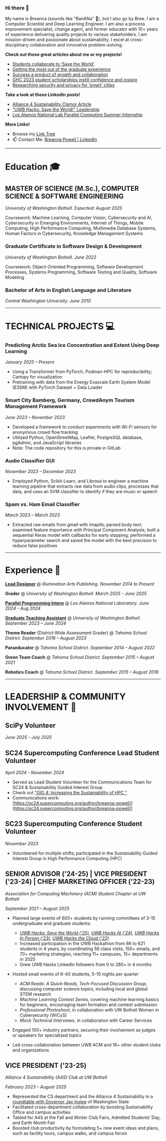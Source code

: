 ### Hi there 👋

My name is Breanna (sounds like "BanANa" 🍌), but I also go by Bree. I am a Computer Scientist and Deep Learning Engineer. I am also a process improvement specialist, change agent, and former educator with 10+ years of experience delivering quality projects to various stakeholders. I am mission-driven and passionate about sustainability. I excel at cross-disciplinary collaboration and innovative problem-solving.

**Check out these great articles about me or my projects!**
* [Students collaborate to ‘Save the World’](https://www.uwb.edu/news/2025/06/12/students-collaborate-to-save-the-world)
* [Getting the most out of the graduate experience](https://www.uwb.edu/news/2024/12/06/how-to-get-the-most-out-of-the-graduate-experience)
* [Success a product of growth and collaboration](https://www.uwb.edu/news/2024/05/24/success-a-product-of-growth-and-collaboration)
* [GHC 2023 student scholarships instill confidence and inspire](https://www.uwb.edu/stem/news/2023/12/08/ghc-2023-student-scholarships-instill-confidence-and-inspire)
* [Researching security and privacy for ‘smart’ cities ](https://www.uwb.edu/news/2023/10/13/researching-security-and-privacy-for-smart-cities)

**Take a look at these LinkedIn posts!**
* [Alliance 4 Sustainability Clamor Article](https://www.linkedin.com/feed/update/urn:li:activity:7338648654120988672)
* ["UWB Hacks: Save the World!" Leadership](https://www.linkedin.com/posts/breanna-powell-wa_uwbhacks-uwbhackssavetheworld-uwbhacks2025-activity-7324697931041660928-C8YW?utm_source=share&utm_medium=member_desktop&rcm=ACoAABAojGsBv_rFecqzmTbOqNBk_dzHuXUWH0k)
* [Los Alamos National Lab Parallel Computing Summer Internship](https://www.linkedin.com/posts/breanna-powell-wa_lanl-landofenchantment-parallelcomputing-activity-7217745698836951040-xRXh?utm_source=share&utm_medium=member_desktop&rcm=ACoAABAojGsBv_rFecqzmTbOqNBk_dzHuXUWH0k)

**More Links!**
* Browse my [Link Tree](https://linktr.ee/breanna_powell)
* 📫 Contact Me: [Breanna Powell | LinkedIn](https://www.linkedin.com/in/breanna-powell-wa/)

---
# Education 🎓
## MASTER OF SCIENCE (M.Sc.), COMPUTER SCIENCE & SOFTWARE ENGINEERING
_University of Washington Bothell. Expected: August 2025_

Coursework: Machine Learning, Computer Vision, Cybersecurity and AI, Cybersecurity in Emerging Environments, Internet of Things, Mobile Computing, High Performance Computing, Multimedia Database Systems,  Human Factors in Cybersecurity, Knowledge Management Systems

### Graduate Certificate in Software Design & Development
_University of Washington Bothell. June 2022_

Coursework: Object-Oriented Programming, Software Development Processes, Systems Programming, Software Testing and Quality, Software Modeling

### Bachelor of Arts in English Language and Literature
_Central Washington University. June 2010_

---

# TECHNICAL PROJECTS 💻

### Predicting Arctic Sea Ice Concentration and Extent Using Deep Learning
_January 2025 – Present_
* Using a Transformer from PyTorch, Podman-HPC for reproducibility; Cartopy for visualization
* Pretraining with data from the Energy Exascale Earth System Model (E3SM) with PyTorch Dataset + Data Loader

### Smart City Bamberg, Germany, CrowdAnym Tourism Management Framework 
_June 2023 – November 2023_
* Developed a framework to conduct experiments with Wi-Fi sensors for anonymous crowd flow tracking
* Utilized Python, OpenStreetMap, Leaflet, PostgreSQL database, pgAdmin, and JavaScript libraries
* Note: The code repository for this is private in GitLab

### Audio Classifier GUI
_November 2023 – December 2023_
* Employed Python, Scikit-Learn, and Librosa to engineer a machine learning pipeline that extracts raw data from audio clips, processes that data, and uses an SVM classifier to identify if they are music or speech

### Spam vs. Ham Email Classifier
_March 2023 – March 2023_
* Extracted raw emails from gmail with imaplib; parsed body text; examined feature importance with Principal Component Analysis; built a sequential Keras model with callbacks for early stopping; performed a hyperparameter search and saved the model with the best precision to reduce false positives

---
# Experience 💼

[**Lead Designer**](https://tinyurl.com/B-P-Design-Portfolio) @ _Illumination Arts Publishing. November 2014 to Present_

**Grader** @ _University of Washington Bothell. March 2025 - June 2025_

**[Parallel Programming Intern](https://www.lanl.gov/engage/organizations/xcp/parallel-computing-summer-research-internship)** @ _Los Alamos National Laboratory. June 2024 - Aug 2024_

**[Graduate Teaching Assistant](https://www.uwb.edu/stem/graduate/gcsdd)** @ _University of Washington Bothell. September 2023 – June 2024_

**Theme Reader** (District-Wide Assessment Grader) @ _Tahoma School District. September 2016 – August 2023_

**Paraeducator** @ _Tahoma School District. September 2014 – August 2022_

**Green Team Coach** @ _Tahoma School District. September 2015 – August 2021_

**Robotics Coach** @ _Tahoma School District. September 2015 – August 2019_                  

---
# LEADERSHIP & COMMUNITY INVOLVEMENT 💖
## SciPy Volunteer
_June 2025 - July 2025_

## SC24 Supercomputing Conference Lead Student Volunteer
_April 2024 - November 2024_
* Served as Lead Student Volunteer for the Communications Team for SC24 & Sustainability Guided Interest Group
* Check out ["GIG 4: Increasing the Sustainability of HPC
 "](https://sc24.supercomputing.org/students/guided-interest-groups/)
* Communications work: [https://sc24.supercomputing.org/author/breanna-powell/](https://sc24.supercomputing.org/author/breanna-powell/)

## SC23 Supercomputing Conference Student Volunteer
_November 2023_
* Volunteered for multiple shifts; participated in the Sustainability Guided Interest Group in High Performance Computing (HPC)

## SENIOR ADVISOR ('24-25) | VICE PRESIDENT ('23-24) | CHIEF MARKETING OFFICER ('22-23) 
_Association for Computing Machinery (ACM) Student Chapter at UW Bothell_

_September 2021 – August 2025_

* Planned large events of 600+ students by running committees of 3-15 undergraduate and graduate students:
  * _[UWB Hacks: Save the World ('25)](https://www.uwbhacks.com/), [UWB Hacks AI (‘24)](https://uwb-hacks-ai.devpost.com/), [UWB Hacks In Person (‘23)](https://uwb-acm-hacks-in-person.devpost.com/), [UWB Hacks the Cloud (‘22)](https://uwb-hacks-the-cloud.devpost.com/)_
  * Increased participation in the UWB Hackathon from 66 to 621 students in 4 years, by coordinating 56 class visits, 150+ emails, and 70+ marketing strategies, reaching 11+ campuses, 15+ departments in 2025
  * Grew UWB Hacks LinkedIn followers from 0 to 280+ in 4 months

* Hosted small events of 6-40 students, 5-10 nights per quarter
  * _ACM Reads: A Quick-Reads, Tech-Focused Discussion Group_, discussing computer science topics, including local and global STEM research
  * _Machine Learning Contest Series_, covering machine learning basics for beginners, encouraging team formation and contest submission
  * _Professional Photoshoot_, in collaboration with UW Bothell Women in Cybersecurity (WiCyS)
  * _Mock Technical Interviews_, in collaboration with Career Services
* Engaged 100+ industry partners, securing their involvement as judges or speakers for specialized topics
* Led cross-collaboration between UWB ACM and 16+ other student clubs and organizations

## VICE PRESIDENT ('23-25)
_Alliance 4 Sustainability (A4S) Club at UW Bothell_

_February 2023 – August 2025_

* Represented the CS department and the Alliance 4 Sustainability in a [roundtable with Governor Jay Inslee](https://www.instagram.com/p/C2lZJf-RkSy/?utm_source=ig_web_copy_link) of Washington State
* Facilitated cross-department collaboration by boosting Sustainability Office and campus activities
* Tabled for A4S at the Fall and Winter Club Fairs, Admitted Students’ Day, and Earth Month Fair
* Boosted club productivity by formulating 5+ new event ideas and plans, such as facility tours, campus walks, and campus forum
